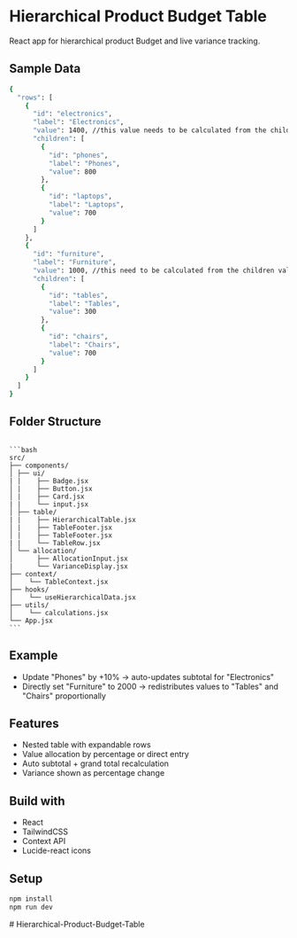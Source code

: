 # Hierarchical Product Budget Table

React app for hierarchical product Budget and live variance tracking.

## Sample Data
```bash
{
  "rows": [
    {
      "id": "electronics",
      "label": "Electronics",
      "value": 1400, //this value needs to be calculated from the children values (800+700)
      "children": [
        {
          "id": "phones",
          "label": "Phones",
          "value": 800
        },
        {
          "id": "laptops",
          "label": "Laptops",
          "value": 700
        }
      ]
    },
    {
      "id": "furniture",
      "label": "Furniture",
      "value": 1000, //this need to be calculated from the children values (300+700)
      "children": [
        {
          "id": "tables",
          "label": "Tables",
          "value": 300
        },
        {
          "id": "chairs",
          "label": "Chairs",
          "value": 700
        }
      ]
    }
  ]
}
```

## Folder Structure
<pre lang="markdown"><code>
```bash
src/
├── components/
│ ├── ui/
| |    ├── Badge.jsx
│ |    ├── Button.jsx
│ |    ├── Card.jsx
| |    └── input.jsx
│ ├── table/
| |    ├── HierarchicalTable.jsx
│ |    ├── TableFooter.jsx
│ |    ├── TableFooter.jsx
| |    └── TableRow.jsx
│ └── allocation/
│      ├── AllocationInput.jsx
|      └── VarianceDisplay.jsx
├── context/
│    └── TableContext.jsx
├── hooks/
│    └── useHierarchicalData.jsx
├── utils/ 
│    └── calculations.jsx
└── App.jsx
```
</code></pre>

## Example
- Update "Phones" by +10% → auto-updates subtotal for "Electronics"
- Directly set "Furniture" to 2000 → redistributes values to "Tables" and "Chairs" proportionally


## Features
- Nested table with expandable rows
- Value allocation by percentage or direct entry
- Auto subtotal + grand total recalculation
- Variance shown as percentage change

## Build with
- React
- TailwindCSS
- Context API
- Lucide-react icons

## Setup

```bash
npm install
npm run dev
```
#   H i e r a r c h i c a l - P r o d u c t - B u d g e t - T a b l e  
 